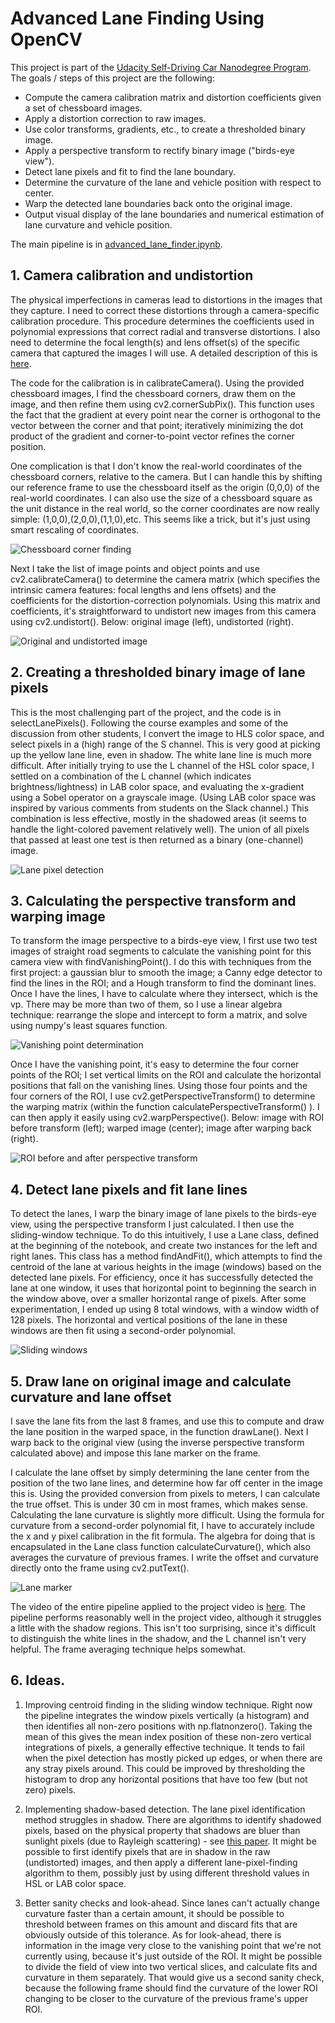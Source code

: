 # Advanced Lane Finding Using OpenCV

This project is part of the [Udacity Self-Driving Car Nanodegree Program](https://github.com/udacity/CarND-Traffic-Sign-Classifier-Project). The goals / steps of this project are the following:

* Compute the camera calibration matrix and distortion coefficients given a set of chessboard images.
* Apply a distortion correction to raw images.
* Use color transforms, gradients, etc., to create a thresholded binary image.
* Apply a perspective transform to rectify binary image ("birds-eye view").
* Detect lane pixels and fit to find the lane boundary.
* Determine the curvature of the lane and vehicle position with respect to center.
* Warp the detected lane boundaries back onto the original image.
* Output visual display of the lane boundaries and numerical estimation of lane curvature and vehicle position.

The main pipeline is in [advanced_lane_finder.ipynb](advanced_lane_finder.ipynb).

## 1. Camera calibration and undistortion

The physical imperfections in cameras lead to distortions in the images that they capture. I need to correct these distortions through a camera-specific calibration procedure. This procedure determines the coefficients used in polynomial expressions that correct radial and transverse distortions. I also need to determine the focal length(s) and lens offset(s) of the specific camera that captured the images I will use. A detailed description of this is [here](http://docs.opencv.org/3.0-beta/doc/py_tutorials/py_calib3d/py_calibration/py_calibration.html).

The code for the calibration is in calibrateCamera(). Using the provided chessboard images, I find the chessboard corners, draw them on the image, and then refine them using cv2.cornerSubPix(). This function uses the fact that the gradient at every point near the corner is orthogonal to the vector between the corner and that point; iteratively minimizing the dot product of the gradient and corner-to-point vector refines the corner position.

One complication is that I don't know the real-world coordinates of the chessboard corners, relative to the camera. But I can handle this by shifting our reference frame to use the chessboard itself as the origin (0,0,0) of the real-world coordinates. I can also use the size of a chessboard square as the unit distance in the real world, so the corner coordinates are now really simple: (1,0,0),(2,0,0),(1,1,0),etc. This seems like a trick, but it's just using smart rescaling of coordinates. 

![Chessboard corner finding](./pipeline_examples/chessboard_corners.png)

Next I take the list of image points and object points and use cv2.calibrateCamera() to determine the camera matrix (which specifies the intrinsic camera features: focal lengths and lens offsets) and the coefficients for the distortion-correction polynomials. Using this matrix and coefficients, it's straightforward to undistort new images from this camera using cv2.undistort(). Below: original image (left), undistorted (right).

![Original and undistorted image](./pipeline_examples/original_undistorted.png)

## 2. Creating a thresholded binary image of lane pixels

This is the most challenging part of the project, and the code is in selectLanePixels(). Following the course examples and some of the discussion from other students, I convert the image to HLS color space, and select pixels in a (high) range of the S channel. This is very good at picking up the yellow lane line, even in shadow. The white lane line is much more difficult. After initially trying to use the L channel of the HSL color space, I settled on a combination of the L channel (which indicates brightness/lightness) in LAB color space, and evaluating the x-gradient using a Sobel operator on a grayscale image. (Using LAB color space was inspired by various comments from students on the Slack channel.) This combination is less effective, mostly in the shadowed areas (it seems to handle the light-colored pavement relatively well). The union of all pixels that passed at least one test is then returned as a binary (one-channel) image. 

![Lane pixel detection](./pipeline_examples/lane_pixel_detection.png)

## 3. Calculating the perspective transform and warping image

To transform the image perspective to a birds-eye view, I first use two test images of straight road segments to calculate the vanishing point for this camera view with findVanishingPoint(). I do this with techniques from the first project: a gaussian blur to smooth the image; a Canny edge detector to find the lines in the ROI; and a Hough transform to find the dominant lines. Once I have the lines, I have to calculate where they intersect, which is the vp. There may be more than two of them, so I use a linear algebra technique: rearrange the slope and intercept to form a matrix, and solve using numpy's least squares function.

![Vanishing point determination](./pipeline_examples/vanishing_point.png)

Once I have the vanishing point, it's easy to determine the four corner points of the ROI; I set vertical limits on the ROI and calculate the horizontal positions that fall on the vanishing lines. Using those four points and the four corners of the ROI, I use cv2.getPerspectiveTransform() to determine the warping matrix (within the function calculatePerspectiveTransform() ). I can then apply it easily using cv2.warpPerspective(). Below: image with ROI before transform (left); warped image (center); image after warping back (right).

![ROI before and after perspective transform](./pipeline_examples/roi_before_after_warp.png)

## 4. Detect lane pixels and fit lane lines

To detect the lanes, I warp the binary image of lane pixels to the birds-eye view, using the perspective transform I just calculated. I then use the sliding-window technique. To do this intuitively, I use a Lane class, defined at the beginning of the notebook, and create two instances for the left and right lanes. This class has a method findAndFit(), which attempts to find the centroid of the lane at various heights in the image (windows) based on the detected lane pixels. For efficiency, once it has successfully detected the lane at one window, it uses that horizontal point to beginning the search in the window above, over a smaller horizontal range of pixels. After some experimentation, I ended up using 8 total windows, with a window width of 128 pixels. The horizontal and vertical positions of the lane in these windows are then fit using a second-order polynomial.

![Sliding windows](./pipeline_examples/sliding_windows.jpg)

## 5. Draw lane on original image and calculate curvature and lane offset 

I save the lane fits from the last 8 frames, and use this to compute and draw the lane position in the warped space, in the function drawLane(). Next I warp back to the original view (using the inverse perspective transform calculated above) and impose this lane marker on the frame. 

I calculate the lane offset by simply determining the lane center from the position of the two lane lines, and determine how far off center in the image this is. Using the provided conversion from pixels to meters, I can calculate the true offset. This is under 30 cm in most frames, which makes sense. Calculating the lane curvature is slightly more difficult. Using the  formula for curvature from a second-order polynomial fit, I have to accurately include the x and y pixel calibration in the fit formula. The algebra for doing that is encapsulated in the Lane class function calculateCurvature(), which also averages the curvature of previous frames. I write the offset and curvature directly onto the frame using cv2.putText().

![Lane marker](./pipeline_examples/lane_marker.png)

The video of the entire pipeline applied to the project video is [here](./output_video/video_output.mp4). The pipeline performs reasonably well in the project video, although it struggles a little with the shadow regions. This isn't too surprising, since it's difficult to distinguish the white lines in the shadow, and the L channel isn't very helpful. The frame averaging technique helps somewhat. 

## 6. Ideas.

1. Improving centroid finding in the sliding window technique. Right now the pipeline integrates the window pixels vertically (a histogram) and then identifies all non-zero positions with np.flatnonzero(). Taking the mean of this gives the mean index position of these non-zero vertical integrations of pixels, a generally effective technique. It tends to fail when the pixel detection has mostly picked up edges, or when there are any stray pixels around. This could be improved by thresholding the histogram to drop any horizontal positions that have too few (but not zero) pixels.

2. Implementing shadow-based detection. The lane pixel identification method struggles in shadow. There are algorithms to identify shadowed pixels, based on the physical property that shadows are bluer than sunlight pixels (due to Rayleigh scattering) - see [this paper](https://asp-eurasipjournals.springeropen.com/articles/10.1186/1687-6180-2012-141). It might be possible to first identify pixels that are in shadow in the raw (undistorted) images, and then apply a different lane-pixel-finding algorithm to them, possibly just by using different threshold values in HSL or LAB color space. 

3. Better sanity checks and look-ahead. Since lanes can't actually change curvature faster than a certain amount, it should be possible to threshold between frames on this amount and discard fits that are obviously outside of this tolerance. As for look-ahead, there is information in the image very close to the vanishing point that we're not currently using, because it's just outside of the ROI. It might be possible to divide the field of view into two vertical slices, and calculate fits and curvature in them separately. That would give us a second sanity check, because the following frame should find the curvature of the lower ROI changing to be closer to the curvature of the previous frame's upper ROI.
